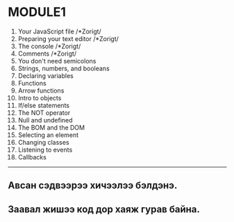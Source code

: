 # MODULE1

1. Your JavaScript file /*Zorigt/
2. Preparing your text editor /*Zorigt/
3. The console /*Zorigt/
4. Comments /*Zorigt/
5. You don't need semicolons
6. Strings, numbers, and booleans
7. Declaring variables
8. Functions
9. Arrow functions
10. Intro to objects
11. If/else statements
12. The NOT operator
13. Null and undefined
14. The BOM and the DOM
15. Selecting an element
16. Changing classes
17. Listening to events
18. Callbacks

---
Авсан сэдвээрээ хичээлээ бэлдэнэ. 
---
Заавал жишээ код дор хаяж гурав байна.
---

